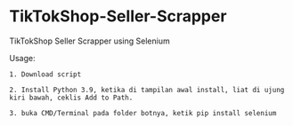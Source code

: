 # TikTokShop-Seller-Scrapper
TikTokShop Seller Scrapper using Selenium

Usage:

    1. Download script

    2. Install Python 3.9, ketika di tampilan awal install, liat di ujung kiri bawah, ceklis Add to Path. 
 
    3. buka CMD/Terminal pada folder botnya, ketik pip install selenium
    
